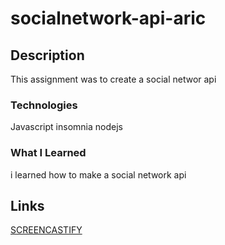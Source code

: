 # socialnetwork-api-aric

## Description

This assignment  was to create a social networ api

### Technologies
Javascript
insomnia
nodejs

### What I Learned
i learned how to make a social network api

## Links
[SCREENCASTIFY](https://drive.google.com/file/d/1Oa0cEA3I8d2zZyUoL6R1CFCO6kAngWZ5/view)

